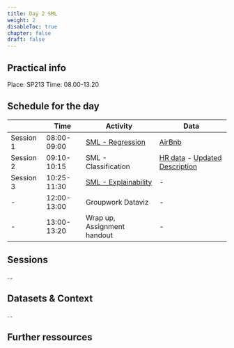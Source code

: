 ```yaml
---
title: Day 2 SML
weight: 2
disableToc: true
chapter: false
draft: false
---
```


## Practical info
Place: SP213
Time: 08.00-13.20


## Schedule for the day

|           | Time        | Activity                   | Data   |
|-----------|-------------|----------------------------|--------|
| Session 1 | 08:00-09:00 | [SML - Regression](https://colab.research.google.com/github/aaubs/ds-master/blob/main/notebooks/M1-airbnb-eda-geoplot-class.ipynb)          | [AirBnb](http://insideairbnb.com/get-the-data.html) |
| Session 2 | 09:10-10:15 | SML - Classification      | [HR data](https://www.kaggle.com/datasets/rhuebner/human-resources-data-set) - [Updated Description](https://rpubs.com/rhuebner/hrd_cb_v14) |
| Session 3 | 10:25-11:30 | [SML - Explainability](https://colab.research.google.com/github/CALDISS-AAU/sdsphd21/blob/master/notebooks/sdsphd2021_Explainable_ML.ipynb)      | - |
| -         | 12:00-13:00 | Groupwork Dataviz         | - |
| -         | 13:00-13:20 | Wrap up, Assignment handout       | - |

## Sessions

...

## Datasets & Context

...

## Further ressources

<!---
### R-stuff

* [Airbnb Predoction Notebook](https://sds-aau.github.io/SDS-2021/workshops/2021/M1_workshop3_SML_R.nb.html)
* [HR  Classification notebook](https://sds-aau.github.io/SDS-2021/workshops/2021/M1_workshop3_SML_R.nb.html)


--->

